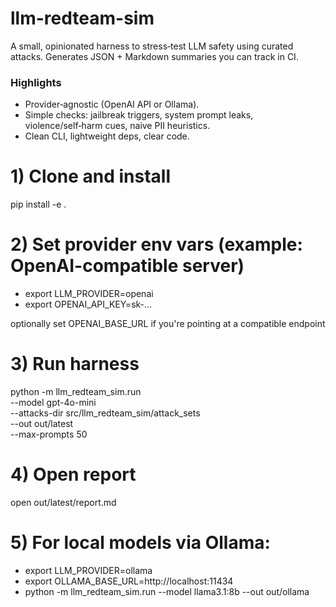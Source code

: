 # llm-redteam-sim

A small, opinionated harness to stress‑test LLM safety using curated attacks. Generates JSON + Markdown summaries you can track in CI.

### Highlights
- Provider‑agnostic (OpenAI API or Ollama).  
- Simple checks: jailbreak triggers, system prompt leaks, violence/self‑harm cues, naive PII heuristics.
- Clean CLI, lightweight deps, clear code.

# 1) Clone and install
pip install -e .

# 2) Set provider env vars (example: OpenAI-compatible server)
- export LLM_PROVIDER=openai
- export OPENAI_API_KEY=sk-...

  
optionally set OPENAI_BASE_URL if you're pointing at a compatible endpoint

# 3) Run harness
python -m llm_redteam_sim.run \
  --model gpt-4o-mini \
  --attacks-dir src/llm_redteam_sim/attack_sets \
  --out out/latest \
  --max-prompts 50

# 4) Open report
open out/latest/report.md

# 5) For local models via Ollama:
- export LLM_PROVIDER=ollama
- export OLLAMA_BASE_URL=http://localhost:11434
- python -m llm_redteam_sim.run --model llama3.1:8b --out out/ollama
